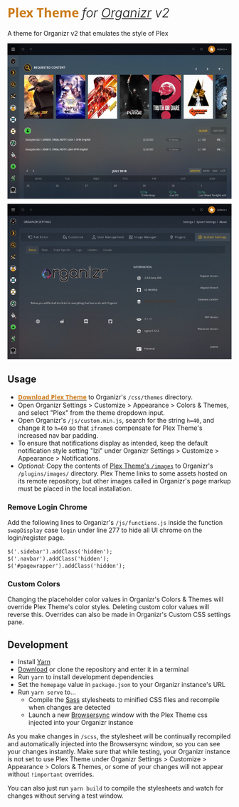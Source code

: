 # <font style="color: #CC7B19; font-family: 'Open Sans'; font-weight: 700">Plex Theme</font> <i style="font-weight: 300">for [Organizr](https://organizr.app) v2</i>
A theme for Organizr v2 that emulates the style of Plex

![Screen Shot](screenshot.jpg "Screen Shot")

## Usage

- [<b style="color: #CC7B19; font-family: 'Open Sans'">Download Plex Theme</b>](https://raw.githubusercontent.com/Burry/organizr-v2-plex-theme/master/css/Plex.css) to Organizr's `/css/themes` directory.
- Open Organizr Settings > Customize > Appearance > Colors & Themes, and select "Plex" from the theme dropdown input.
- Open Organizr's `/js/custom.min.js`, search for the string `h=40`, and change it to `h=60` so that `iframe`s compensate for Plex Theme's increased nav bar padding.
- To ensure that notifications display as intended, keep the default notification style setting "Izi" under Organizr Settings > Customize > Appearance > Notifications.
- *Optional*: Copy the contents of [Plex Theme's `/images`](https://github.com/Burry/organizr-v2-plex-theme/tree/master/images) to Organizr's `/plugins/images/` directory. Plex Theme links to some assets hosted on its remote repository, but other images called in Organizr's page markup must be placed in the local installation.

### Remove Login Chrome

Add the following lines to Organizr's `/js/functions.js` inside the function `swapDisplay` case `login` under line 277 to hide all UI chrome on the login/register page.

```
$('.sidebar').addClass('hidden');
$('.navbar').addClass('hidden');
$('#pagewrapper').addClass('hidden');

```

### Custom Colors

Changing the placeholder color values in Organizr's Colors & Themes will override Plex Theme's color styles. Deleting custom color values will reverse this. Overrides can also be made in Organizr's Custom CSS settings pane.

## Development

- Install [Yarn](https://yarnpkg.com/en/docs/install)
- [Download](https://github.com/Burry/organizr-v2-plex-theme/archive/master.zip) or clone the repository and enter it in a terminal
- Run `yarn` to install development dependencies
- Set the `homepage` value in `package.json` to your Organizr instance's URL
- Run `yarn serve` to...
    - Compile the [Sass](https://sass-lang.com/documentation/file.SASS_REFERENCE.html) stylesheets to minified CSS files and recompile when changes are detected
    - Launch a new [Browsersync](https://browsersync.io) window with the Plex Theme css injected into your Organizr instance

As you make changes in `/scss`, the stylesheet will be continually recompiled and automatically injected into the Browsersync window, so you can see your changes instantly. Make sure that while testing, your Organizr instance is not set to use Plex Theme under Organizr Settings > Customize > Appearance > Colors & Themes, or some of your changes will not appear without `!important` overrides.

You can also just run `yarn build` to compile the stylesheets and watch for changes without serving a test window.

